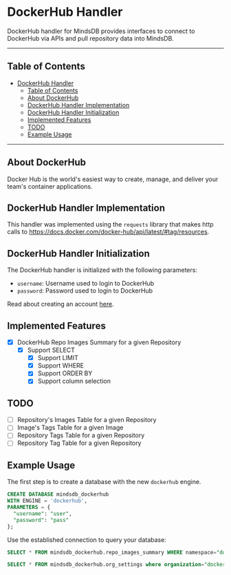 # DockerHub Handler

DockerHub handler for MindsDB provides interfaces to connect to DockerHub via APIs and pull repository data into MindsDB.

---

## Table of Contents

- [DockerHub Handler](#dockerhub-handler)
  - [Table of Contents](#table-of-contents)
  - [About DockerHub](#about-dockerhub)
  - [DockerHub Handler Implementation](#dockerhub-handler-implementation)
  - [DockerHub Handler Initialization](#dockerhub-handler-initialization)
  - [Implemented Features](#implemented-features)
  - [TODO](#todo)
  - [Example Usage](#example-usage)

---

## About DockerHub

Docker Hub is the world's easiest way to create, manage, and deliver your team's container applications.


## DockerHub Handler Implementation

This handler was implemented using the `requests` library that makes http calls to https://docs.docker.com/docker-hub/api/latest/#tag/resources.

## DockerHub Handler Initialization

The DockerHub handler is initialized with the following parameters:

- `username`: Username used to login to DockerHub
- `password`: Password used to login to DockerHub

Read about creating an account [here](https://hub.docker.com/).

## Implemented Features

- [x] DockerHub Repo Images Summary for a given Repository
  - [x] Support SELECT
    - [x] Support LIMIT
    - [x] Support WHERE
    - [x] Support ORDER BY
    - [x] Support column selection

## TODO

- [ ] Repository's Images Table for a given Repository
- [ ] Image's Tags Table for a given Image
- [ ] Repository Tags Table for a given Repository
- [ ] Repository Tag Table for a given Repository

## Example Usage

The first step is to create a database with the new `dockerhub` engine. 

~~~~sql
CREATE DATABASE mindsdb_dockerhub
WITH ENGINE = 'dockerhub',
PARAMETERS = {
  "username": "user",
  "password": "pass"
};
~~~~

Use the established connection to query your database:

~~~~sql
SELECT * FROM mindsdb_dockerhub.repo_images_summary WHERE namespace="docker" AND repository="trusted-registry-nginx";
~~~~

~~~~sql
SELECT * FROM mindsdb_dockerhub.org_settings where organization="docker";
~~~~